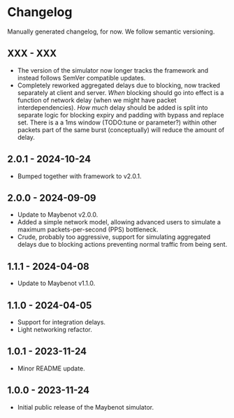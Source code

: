 # Changelog

Manually generated changelog, for now. We follow semantic versioning.

## XXX - XXX

- The version of the simulator now longer tracks the framework and instead
  follows SemVer compatible updates.
- Completely reworked aggregated delays due to blocking, now tracked separately
  at client and server. *When* blocking should go into effect is a function of
  network delay (when we might have packet interdependencies). *How much* delay
  should be added is split into separate logic for blocking expiry and padding
  with bypass and replace set. There is a a 1ms window (TODO:tune or parameter?)
  within other packets part of the same burst (conceptually) will reduce the
  amount of delay.

## 2.0.1 - 2024-10-24

- Bumped together with framework to v2.0.1.

## 2.0.0 - 2024-09-09

- Update to Maybenot v2.0.0.
- Added a simple network model, allowing advanced users to simulate a maximum
  packets-per-second (PPS) bottleneck.
- Crude, probably too aggressive, support for simulating aggregated delays due
  to blocking actions preventing normal traffic from being sent.

## 1.1.1 - 2024-04-08

- Update to Maybenot v1.1.0.

## 1.1.0 - 2024-04-05

- Support for integration delays.
- Light networking refactor.

## 1.0.1 - 2023-11-24

- Minor README update.

## 1.0.0 - 2023-11-24

- Initial public release of the Maybenot simulator.
